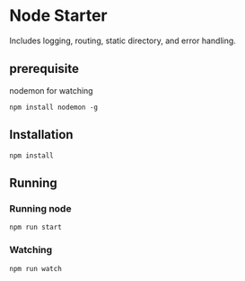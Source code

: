 # Node Starter

Includes logging, routing, static directory, and error handling.

## prerequisite

nodemon for watching

```npm install nodemon -g```

## Installation

```npm install```

## Running

### Running node

```npm run start```

### Watching

```npm run watch```